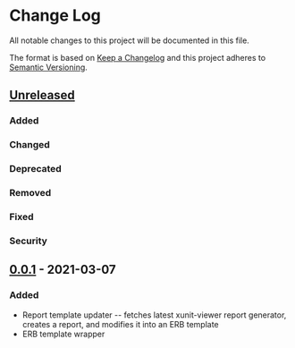 # Change Log
All notable changes to this project will be documented in this file.

The format is based on [Keep a Changelog](http://keepachangelog.com/)
and this project adheres to [Semantic Versioning](http://semver.org/).


## [Unreleased]
### Added

### Changed

### Deprecated

### Removed

### Fixed

### Security


## [0.0.1] - 2021-03-07
### Added
- Report template updater -- fetches latest xunit-viewer report generator, creates a report, and modifies it into an ERB template
- ERB template wrapper


[Unreleased]: https://github.com/ianfixes/xunit_viewer_gem/compare/v0.0.1...HEAD
[0.0.1]: https://github.com/ianfixes/xunit_viewer_gem/compare/v0.0.0...v0.0.1
